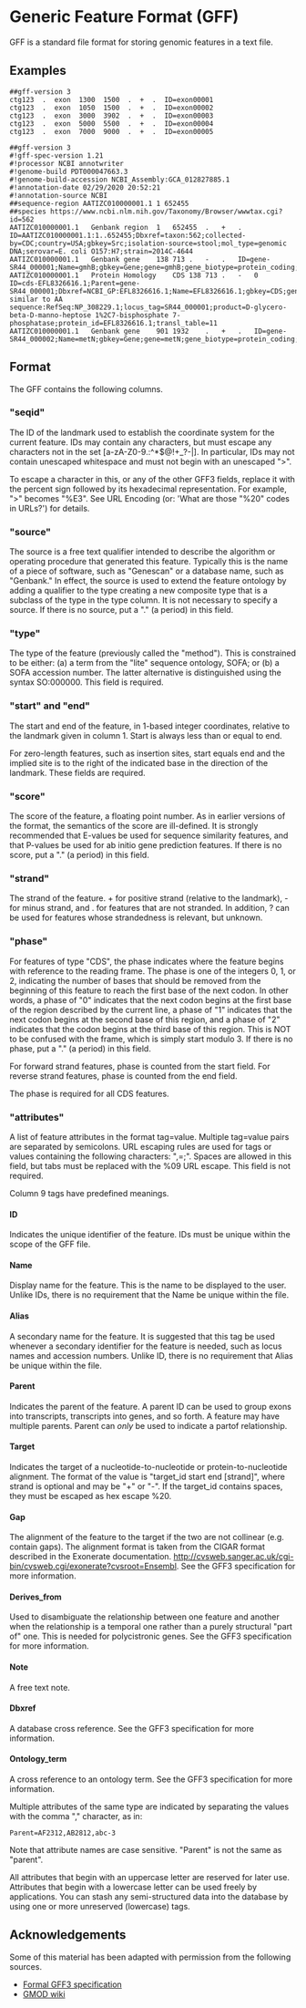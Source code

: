 # Generic Feature Format (GFF)

GFF is a standard file format for storing genomic features in a text file.

## Examples


```text
##gff-version 3
ctg123  .  exon  1300  1500  .  +  .  ID=exon00001
ctg123  .  exon  1050  1500  .  +  .  ID=exon00002
ctg123  .  exon  3000  3902  .  +  .  ID=exon00003
ctg123  .  exon  5000  5500  .  +  .  ID=exon00004
ctg123  .  exon  7000  9000  .  +  .  ID=exon00005
```

```text
##gff-version 3
#!gff-spec-version 1.21
#!processor NCBI annotwriter
#!genome-build PDT000047663.3
#!genome-build-accession NCBI_Assembly:GCA_012827885.1
#!annotation-date 02/29/2020 20:52:21
#!annotation-source NCBI
##sequence-region AATIZC010000001.1 1 652455
##species https://www.ncbi.nlm.nih.gov/Taxonomy/Browser/wwwtax.cgi?id=562
AATIZC010000001.1	Genbank	region	1	652455	.	+	.	ID=AATIZC010000001.1:1..652455;Dbxref=taxon:562;collected-by=CDC;country=USA;gbkey=Src;isolation-source=stool;mol_type=genomic DNA;serovar=E. coli O157:H7;strain=2014C-4644
AATIZC010000001.1	Genbank	gene	138	713	.	-	.	ID=gene-SR44_000001;Name=gmhB;gbkey=Gene;gene=gmhB;gene_biotype=protein_coding;locus_tag=SR44_000001
AATIZC010000001.1	Protein Homology	CDS	138	713	.	-	0	ID=cds-EFL8326616.1;Parent=gene-SR44_000001;Dbxref=NCBI_GP:EFL8326616.1;Name=EFL8326616.1;gbkey=CDS;gene=gmhB;inference=COORDINATES: similar to AA sequence:RefSeq:NP_308229.1;locus_tag=SR44_000001;product=D-glycero-beta-D-manno-heptose 1%2C7-bisphosphate 7-phosphatase;protein_id=EFL8326616.1;transl_table=11
AATIZC010000001.1	Genbank	gene	901	1932	.	+	.	ID=gene-SR44_000002;Name=metN;gbkey=Gene;gene=metN;gene_biotype=protein_coding;locus_tag=SR44_000002
```

## Format

The GFF contains the following columns.

### "seqid"

The ID of the landmark used to establish the coordinate system for the current feature. IDs may contain any characters, but must escape any characters not in the set [a-zA-Z0-9.:^*$@!+_?-|].
In particular, IDs may not contain unescaped whitespace and must not begin with an unescaped ">".

To escape a character in this, or any of the other GFF3 fields, replace it with the percent sign followed by its hexadecimal representation.
For example, ">" becomes "%E3". See URL Encoding (or: 'What are those "%20" codes in URLs?') for details.

### "source"

The source is a free text qualifier intended to describe the algorithm or operating procedure that generated this feature.
Typically this is the name of a piece of software, such as "Genescan" or a database name, such as "Genbank."
In effect, the source is used to extend the feature ontology by adding a qualifier to the type creating a new composite type that is a subclass of the type in the type column.
It is not necessary to specify a source.
If there is no source, put a "." (a period) in this field.

### "type"

The type of the feature (previously called the "method").
This is constrained to be either: (a) a term from the "lite" sequence ontology, SOFA; or (b) a SOFA accession number.
The latter alternative is distinguished using the syntax SO:000000.
This field is required.

### "start" and "end"

The start and end of the feature, in 1-based integer coordinates, relative to the landmark given in column 1.
Start is always less than or equal to end.

For zero-length features, such as insertion sites, start equals end and the implied site is to the right of the indicated base in the direction of the landmark.
These fields are required.

### "score"

The score of the feature, a floating point number.
As in earlier versions of the format, the semantics of the score are ill-defined.
It is strongly recommended that E-values be used for sequence similarity features, and that P-values be used for ab initio gene prediction features.
If there is no score, put a "." (a period) in this field.

### "strand"

The strand of the feature. + for positive strand (relative to the landmark), - for minus strand, and . for features that are not stranded.
In addition, ? can be used for features whose strandedness is relevant, but unknown.

### "phase"

For features of type "CDS", the phase indicates where the feature begins with reference to the reading frame.
The phase is one of the integers 0, 1, or 2, indicating the number of bases that should be removed from the beginning of this feature to reach the first base of the next codon.
In other words, a phase of "0" indicates that the next codon begins at the first base of the region described by the current line, a phase of "1" indicates that the next codon begins at the second base of this region, and a phase of "2" indicates that the codon begins at the third base of this region.
This is NOT to be confused with the frame, which is simply start modulo 3.
If there is no phase, put a "." (a period) in this field.

For forward strand features, phase is counted from the start field.
For reverse strand features, phase is counted from the end field.

The phase is required for all CDS features.

### "attributes"

A list of feature attributes in the format tag=value.
Multiple tag=value pairs are separated by semicolons.
URL escaping rules are used for tags or values containing the following characters: ",=;".
Spaces are allowed in this field, but tabs must be replaced with the %09 URL escape. This field is not required.

Column 9 tags have predefined meanings.

#### ID

Indicates the unique identifier of the feature.
IDs must be unique within the scope of the GFF file.

#### Name

Display name for the feature. This is the name to be displayed to the user. Unlike IDs, there is no requirement that the Name be unique within the file.

#### Alias

A secondary name for the feature. It is suggested that this tag be used whenever a secondary identifier for the feature is needed, such as locus names and accession numbers. Unlike ID, there is no requirement that Alias be unique within the file.

#### Parent

Indicates the parent of the feature. A parent ID can be used to group exons into transcripts, transcripts into genes, and so forth. A feature may have multiple parents. Parent can *only* be used to indicate a partof relationship.

#### Target

Indicates the target of a nucleotide-to-nucleotide or protein-to-nucleotide alignment. The format of the value is "target_id start end [strand]", where strand is optional and may be "+" or "-". If the target_id contains spaces, they must be escaped as hex escape %20.

#### Gap

The alignment of the feature to the target if the two are not collinear (e.g. contain gaps).
The alignment format is taken from the CIGAR format described in the Exonerate documentation.
http://cvsweb.sanger.ac.uk/cgi-bin/cvsweb.cgi/exonerate?cvsroot=Ensembl.
See the GFF3 specification for more information.

#### Derives_from

Used to disambiguate the relationship between one feature and another when the relationship is a temporal one rather than a purely structural "part of" one. This is needed for polycistronic genes. See the GFF3 specification for more information.

#### Note

A free text note.

#### Dbxref

A database cross reference. See the GFF3 specification for more information.

#### Ontology_term

A cross reference to an ontology term. See the GFF3 specification for more information.

Multiple attributes of the same type are indicated by separating the values with the comma "," character, as in:

```text
Parent=AF2312,AB2812,abc-3
```

Note that attribute names are case sensitive.
"Parent" is not the same as "parent".

All attributes that begin with an uppercase letter are reserved for later use.
Attributes that begin with a lowercase letter can be used freely by applications.
You can stash any semi-structured data into the database by using one or more unreserved (lowercase) tags.

## Acknowledgements

Some of this material has been adapted with permission from the following sources.

-   [Formal GFF3 specification](https://github.com/The-Sequence-Ontology/Specifications/blob/master/gff3.md)
-   [GMOD wiki](http://gmod.org/wiki/GFF3)
